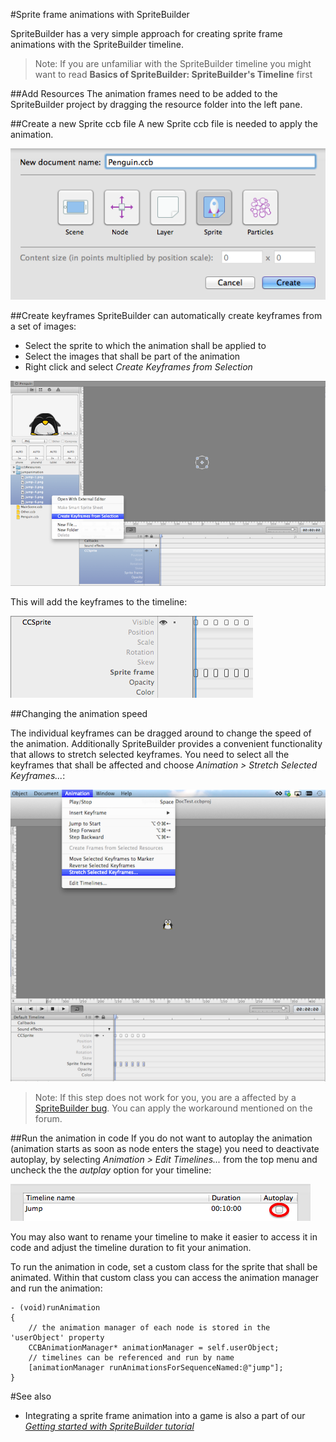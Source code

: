 #Sprite frame animations with SpriteBuilder

SpriteBuilder has a very simple approach for creating sprite frame animations with the SpriteBuilder timeline.

> Note: If you are unfamiliar with the SpriteBuilder timeline you might want to read **Basics of SpriteBuilder: SpriteBuilder's Timeline** first

##Add Resources
The animation frames need to be added to the SpriteBuilder project by dragging the resource folder into the left pane.

##Create a new Sprite ccb file
A new Sprite ccb file is needed to apply the animation.

![image](file-new-ccb-sprite.png)

##Create keyframes
SpriteBuilder can automatically create keyframes from a set of images:

- Select the sprite to which the animation shall be applied to
- Select the images that shall be part of the animation
- Right click and select *Create Keyframes from Selection*

![image](file-view-create-keyframes-from-selection.png)

This will add the keyframes to the timeline:

![image](timeline-spriteframe-keyframes-example.png)

##Changing the animation speed

The individual keyframes can be dragged around to change the speed of the animation. Additionally SpriteBuilder provides a convenient functionality that allows to stretch selected keyframes. You need to select all the keyframes that shall be affected and choose *Animation > Stretch Selected Keyframes...*:

![image](timeline-stretch-keyframes-menu.png)

> Note: If this step does not work for you, you are a affected by a [SpriteBuilder bug](http://forum.spritebuilder.com/t/sprite-frame-animation-cant-be-selected/286). You can apply the workaround mentioned on the forum.

##Run the animation in code
If you do not want to autoplay the animation (animation starts as soon as node enters the stage) you need to deactivate autoplay, by selecting *Animation > Edit Timelines...* from the top menu and uncheck the the *autplay* option for your timeline:

![image](timeline-autoplay-option.png)

You may also want to rename your timeline to make it easier to access it in code and adjust the timeline duration to fit your animation. 

To run the animation in code, set a custom class for the sprite that shall be animated.
Within that custom class you can access the animation manager and run the animation:

	- (void)runAnimation
	{
  		// the animation manager of each node is stored in the 'userObject' property
   		CCBAnimationManager* animationManager = self.userObject;
   		// timelines can be referenced and run by name
   		[animationManager runAnimationsForSequenceNamed:@"jump"];
	}

#See also

- Integrating a sprite frame animation into a game is also a part of our [*Getting started with SpriteBuilder tutorial*](https://www.makegameswith.us/tutorials/getting-started-with-spritebuilder/sprite-animation-spritebuilder/)
